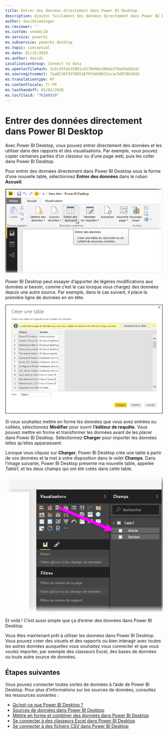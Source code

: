 ```yaml
---
title: Entrer des données directement dans Power BI Desktop
description: Ajouter facilement des données directement dans Power BI Desktop
author: davidiseminger
ms.reviewer: ''
ms.custom: seodec18
ms.service: powerbi
ms.subservice: powerbi-desktop
ms.topic: conceptual
ms.date: 01/15/2020
ms.author: davidi
LocalizationGroup: Connect to data
ms.openlocfilehash: 3c6cd3feb15001cd170d48e306ee1f8a5ba8b2dc
ms.sourcegitcommit: 7aa0136f93f88516f97ddd8031ccac5d07863b92
ms.translationtype: HT
ms.contentlocale: fr-FR
ms.lasthandoff: 05/05/2020
ms.locfileid: "76160939"
---
```

# <a name="enter-data-directly-into-power-bi-desktop"></a>Entrer des données directement dans Power BI Desktop

Avec Power BI Desktop, vous pouvez entrer directement des données et les utiliser dans des rapports et des visualisations. Par exemple, vous pouvez copier certaines parties d’un classeur ou d’une page web, puis les coller dans Power BI Desktop.

Pour entrer des données directement dans Power BI Desktop sous la forme d’une nouvelle table, sélectionnez **Entrer des données** dans le ruban **Accueil**.

![Sélectionner Entrer des données dans Accueil](media/desktop-enter-data-directly-into-desktop/enter-data-directly_1.png)

Power BI Desktop peut essayer d’apporter de légères modifications aux données si besoin, comme c’est le cas lorsque vous chargez des données depuis une autre source. Par exemple, dans le cas suivant, il place la première ligne de données en en-tête.

![Données avec la première ligne comme titres de colonnes](media/desktop-enter-data-directly-into-desktop/enter-data-directly_2.png)

Si vous souhaitez mettre en forme les données que vous avez entrées ou collées, sélectionnez **Modifier** pour ouvrir **l’éditeur de requête**. Vous pouvez mettre en forme et transformer les données avant de les placer dans Power BI Desktop. Sélectionnez **Charger** pour importer les données telles qu’elles apparaissent.

Lorsque vous cliquez sur **Charger**, Power BI Desktop crée une table à partir de vos données et la met à votre disposition dans le volet **Champs**. Dans l’image suivante, Power BI Desktop présente ma nouvelle table, appelée *Table1*, et les deux champs qui ont été créés dans cette table.

![Champs chargés dans Power BI Desktop](media/desktop-enter-data-directly-into-desktop/enter-data-directly_3.png)

Et voilà ! C’est aussi simple que ça d’entrer des données dans Power BI Desktop.

Vous êtes maintenant prêt à utiliser les données dans Power BI Desktop. Vous pouvez créer des visuels et des rapports ou bien interagir avec toutes les autres données auxquelles vous souhaitez vous connecter et que vous voulez importer, par exemple des classeurs Excel, des bases de données ou toute autre source de données.

## <a name="next-steps"></a>Étapes suivantes

Vous pouvez connecter toutes sortes de données à l’aide de Power BI Desktop. Pour plus d’informations sur les sources de données, consultez les ressources suivantes :

* [Qu’est-ce que Power BI Desktop ?](desktop-what-is-desktop.md)
* [Sources de données dans Power BI Desktop](desktop-data-sources.md)
* [Mettre en forme et combiner des données dans Power BI Desktop](desktop-shape-and-combine-data.md)
* [Se connecter à des classeurs Excel dans Power BI Desktop](desktop-connect-excel.md)
* [Se connecter à des fichiers CSV dans Power BI Desktop](desktop-connect-csv.md)

